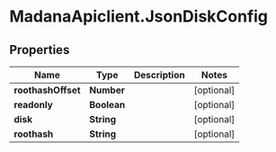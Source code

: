 # MadanaApiclient.JsonDiskConfig

## Properties

Name | Type | Description | Notes
------------ | ------------- | ------------- | -------------
**roothashOffset** | **Number** |  | [optional] 
**readonly** | **Boolean** |  | [optional] 
**disk** | **String** |  | [optional] 
**roothash** | **String** |  | [optional] 



